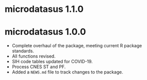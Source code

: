# microdatasus 1.1.0

# microdatasus 1.0.0

* Complete overhaul of the package, meeting current R package standards.
* All functions revised.
* SIH code tables updated for COVID-19.
* Process CNES ST and PF.
* Added a `NEWS.md` file to track changes to the package.
